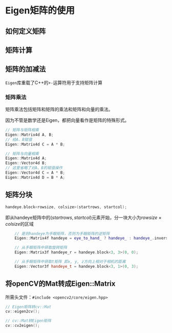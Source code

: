# Eigen矩阵的使用

## 如何定义矩阵

## 矩阵计算

## 矩阵的加减法

`Eigen`库重载了C++的`+-`运算符用于支持矩阵计算

### 矩阵乘法

矩阵乘法包括矩阵和矩阵的乘法和矩阵和向量的乘法。

因为不管是数学还是Eigen，都把向量看作是矩阵的特殊形式。

```cpp
// 矩阵与矩阵相乘
Eigen::Matrix4d A, B;
// 给A、B赋值
Eigen::Matrix4d C = A * B;

// 矩阵与向量相乘
Eigen::Matrix4d A;
Eigen::Vector4d B;
// 这里省略了对A、B的赋值操作
Eigen::Vector4d C = A * B;
Eigen::Matrix4d D = B * A;
```

## 矩阵分块

```cpp
handeye.block<rowsize, colsize>(startrows, startcol);
```

即从handeye矩阵中的$(startrows, startcol)$元素开始，分一块大小为$rowsize \times colsize$的区域

```cpp
    // 是则handeye为手眼矩阵，否则为手眼矩阵的逆矩阵
    Eigen::Matrix4f handeye = eye_to_hand_ ? handeye_ : handeye_.inverse();

    // 从手眼矩阵中获取旋转矩阵
    Eigen::Matrix3f handeye_r = handeye.block<3, 3>(0, 0);

    // 从手眼矩阵中获取t矩阵 即x, y, z方向上相对于相机的距离
    Eigen::Vector3f handeye_t = handeye.block<3, 1>(0, 3);
```

## 将openCV的Mat转成Eigen::Matrix

所需头文件：`#include <opencv2/core/eigen.hpp>`

```cpp
// Eigen矩阵转cv::Mat
cv::eigen2cv();

// cv::Mat转Eigen矩阵
cv::cv2eigen();
```
